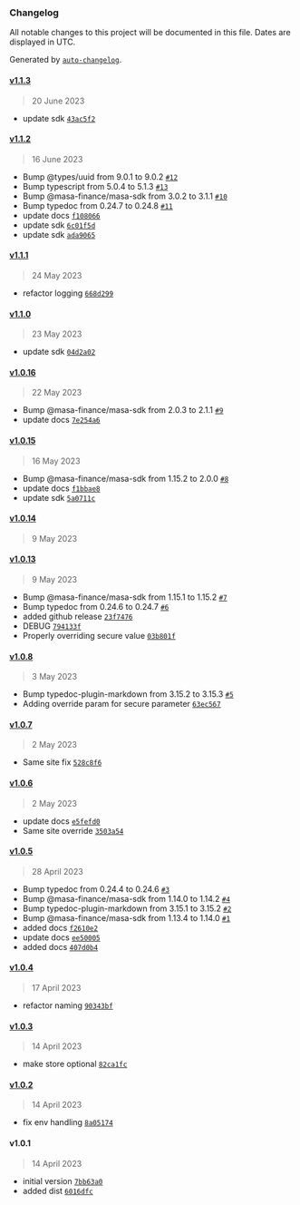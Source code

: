 ### Changelog

All notable changes to this project will be documented in this file. Dates are displayed in UTC.

Generated by [`auto-changelog`](https://github.com/CookPete/auto-changelog).

#### [v1.1.3](https://github.com/masa-finance/masa-express/compare/v1.1.2...v1.1.3)

> 20 June 2023

- update sdk [`43ac5f2`](https://github.com/masa-finance/masa-express/commit/43ac5f2816abe7e4c4187f9f9c248a6cadfae214)

#### [v1.1.2](https://github.com/masa-finance/masa-express/compare/v1.1.1...v1.1.2)

> 16 June 2023

- Bump @types/uuid from 9.0.1 to 9.0.2 [`#12`](https://github.com/masa-finance/masa-express/pull/12)
- Bump typescript from 5.0.4 to 5.1.3 [`#13`](https://github.com/masa-finance/masa-express/pull/13)
- Bump @masa-finance/masa-sdk from 3.0.2 to 3.1.1 [`#10`](https://github.com/masa-finance/masa-express/pull/10)
- Bump typedoc from 0.24.7 to 0.24.8 [`#11`](https://github.com/masa-finance/masa-express/pull/11)
- update docs [`f108066`](https://github.com/masa-finance/masa-express/commit/f1080663f151e85b4e885ec98e369e4e78fc6b1f)
- update sdk [`6c01f5d`](https://github.com/masa-finance/masa-express/commit/6c01f5dfcf3c0fab84d1db02f26871fd0563c828)
- update sdk [`ada9065`](https://github.com/masa-finance/masa-express/commit/ada9065e33199708c64c6c88b87cfa964fd8edf9)

#### [v1.1.1](https://github.com/masa-finance/masa-express/compare/v1.1.0...v1.1.1)

> 24 May 2023

- refactor logging [`668d299`](https://github.com/masa-finance/masa-express/commit/668d2997923eac13ce9ac38e83841f5c536a419e)

#### [v1.1.0](https://github.com/masa-finance/masa-express/compare/v1.0.16...v1.1.0)

> 23 May 2023

- update sdk [`04d2a02`](https://github.com/masa-finance/masa-express/commit/04d2a02e17511a936d712f944997509b12ebc9df)

#### [v1.0.16](https://github.com/masa-finance/masa-express/compare/v1.0.15...v1.0.16)

> 22 May 2023

- Bump @masa-finance/masa-sdk from 2.0.3 to 2.1.1 [`#9`](https://github.com/masa-finance/masa-express/pull/9)
- update docs [`7e254a6`](https://github.com/masa-finance/masa-express/commit/7e254a61a7159355fbb96e2ec7d4ea37f48424ee)

#### [v1.0.15](https://github.com/masa-finance/masa-express/compare/v1.0.14...v1.0.15)

> 16 May 2023

- Bump @masa-finance/masa-sdk from 1.15.2 to 2.0.0 [`#8`](https://github.com/masa-finance/masa-express/pull/8)
- update docs [`f1bbae8`](https://github.com/masa-finance/masa-express/commit/f1bbae8547009131c1315423def53ae360c9f25f)
- update sdk [`5a0711c`](https://github.com/masa-finance/masa-express/commit/5a0711ca6e3820baf559e26a2a2bc6d1883e1d42)

#### [v1.0.14](https://github.com/masa-finance/masa-express/compare/v1.0.13...v1.0.14)

> 9 May 2023

#### [v1.0.13](https://github.com/masa-finance/masa-express/compare/v1.0.8...v1.0.13)

> 9 May 2023

- Bump @masa-finance/masa-sdk from 1.15.1 to 1.15.2 [`#7`](https://github.com/masa-finance/masa-express/pull/7)
- Bump typedoc from 0.24.6 to 0.24.7 [`#6`](https://github.com/masa-finance/masa-express/pull/6)
- added github release [`23f7476`](https://github.com/masa-finance/masa-express/commit/23f747651e05ec4b3f06a07f9cbe97e023e00152)
- DEBUG [`794133f`](https://github.com/masa-finance/masa-express/commit/794133f641d1b140862a99dbbe4dc66505a76077)
- Properly overriding secure value [`03b801f`](https://github.com/masa-finance/masa-express/commit/03b801f3a7a7796d28574fd669311a4724b840a1)

#### [v1.0.8](https://github.com/masa-finance/masa-express/compare/v1.0.7...v1.0.8)

> 3 May 2023

- Bump typedoc-plugin-markdown from 3.15.2 to 3.15.3 [`#5`](https://github.com/masa-finance/masa-express/pull/5)
- Adding override param for secure parameter [`63ec567`](https://github.com/masa-finance/masa-express/commit/63ec567e832cfb62213bb9e3a5cf6683dae9698f)

#### [v1.0.7](https://github.com/masa-finance/masa-express/compare/v1.0.6...v1.0.7)

> 2 May 2023

- Same site fix [`528c8f6`](https://github.com/masa-finance/masa-express/commit/528c8f62ed41247bf0460cb10629be9d8c6d8203)

#### [v1.0.6](https://github.com/masa-finance/masa-express/compare/v1.0.5...v1.0.6)

> 2 May 2023

- update docs [`e5fefd0`](https://github.com/masa-finance/masa-express/commit/e5fefd0d925d0494749e53d7da37032a4bb89f39)
- Same site override [`3503a54`](https://github.com/masa-finance/masa-express/commit/3503a548a61ef8768060ee1ebd575316af0ab434)

#### [v1.0.5](https://github.com/masa-finance/masa-express/compare/v1.0.4...v1.0.5)

> 28 April 2023

- Bump typedoc from 0.24.4 to 0.24.6 [`#3`](https://github.com/masa-finance/masa-express/pull/3)
- Bump @masa-finance/masa-sdk from 1.14.0 to 1.14.2 [`#4`](https://github.com/masa-finance/masa-express/pull/4)
- Bump typedoc-plugin-markdown from 3.15.1 to 3.15.2 [`#2`](https://github.com/masa-finance/masa-express/pull/2)
- Bump @masa-finance/masa-sdk from 1.13.4 to 1.14.0 [`#1`](https://github.com/masa-finance/masa-express/pull/1)
- added docs [`f2610e2`](https://github.com/masa-finance/masa-express/commit/f2610e2c7aa6d65acc2ef23dc41d6dd40d0b8bee)
- update docs [`ee50005`](https://github.com/masa-finance/masa-express/commit/ee50005c7f6a64a48883760d3ccfd205863f49c2)
- added docs [`407d0b4`](https://github.com/masa-finance/masa-express/commit/407d0b46b86dee0a6b901449a2a6486160db1dab)

#### [v1.0.4](https://github.com/masa-finance/masa-express/compare/v1.0.3...v1.0.4)

> 17 April 2023

- refactor naming [`90343bf`](https://github.com/masa-finance/masa-express/commit/90343bf271db13b0cf4c53a8363d27ef35ef21c8)

#### [v1.0.3](https://github.com/masa-finance/masa-express/compare/v1.0.2...v1.0.3)

> 14 April 2023

- make store optional [`82ca1fc`](https://github.com/masa-finance/masa-express/commit/82ca1fc2c9d7c61088be8e12180ad86d823700d4)

#### [v1.0.2](https://github.com/masa-finance/masa-express/compare/v1.0.1...v1.0.2)

> 14 April 2023

- fix env handling [`8a05174`](https://github.com/masa-finance/masa-express/commit/8a05174ba23ee15e324b296ccba1808dd0c077f9)

#### v1.0.1

> 14 April 2023

- initial version [`7bb63a0`](https://github.com/masa-finance/masa-express/commit/7bb63a06274444c37308736d3be0cee4cc2bd181)
- added dist [`6016dfc`](https://github.com/masa-finance/masa-express/commit/6016dfcba01032d2b95eb4222a61e31c02a8b726)
